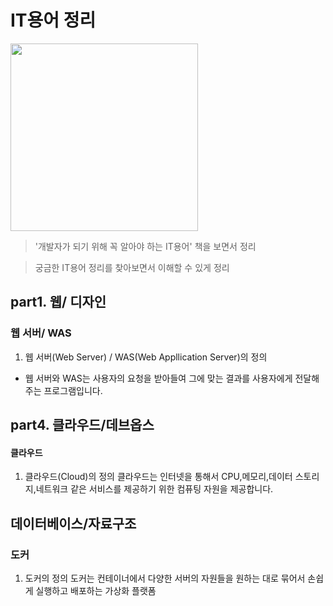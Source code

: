 # IT용어 정리
<img src="./images/book1.png" width="300">

> '개발자가 되기 위해 꼭 알아야 하는 IT용어' 책을 보면서 정리   
     
> 궁금한 IT용어 정리를 찾아보면서 이해할 수 있게 정리
## part1. 웹/ 디자인 
### 웹 서버/ WAS
1. 웹 서버(Web Server) / WAS(Web Appllication Server)의 정의 
- 웹 서버와 WAS는 사용자의 요청을 받아들여 그에 맞는 결과를 사용자에게 전달해주는 프로그램입니다.  





## part4. 클라우드/데브옵스
#### 클라우드
1. 클라우드(Cloud)의 정의
클라우드는 인터넷을 통해서 CPU,메모리,데이터 스토리지,네트워크 같은 서비스를 제공하기 위한 컴퓨팅 자원을 제공합니다. 

## 데이터베이스/자료구조 

### 도커

1. 도커의 정의 
도커는 컨테이너에서 다양한 서버의 자원들을 원하는 대로 묶어서 손쉽게 실행하고 배포하는 가상화 플랫폼
